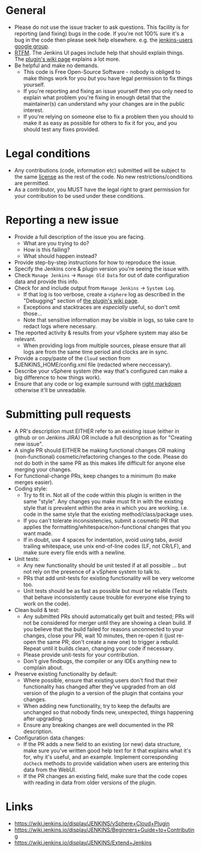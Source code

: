 # General

- Please do not use the issue tracker to ask questions.
This facility is for reporting (and fixing) bugs in the code.
If you're not 100% sure it's a bug in the code then please seek help elsewhere.
e.g. the [jenkins-users google group](https://groups.google.com/forum/#!forum/jenkinsci-users).
- [RTFM](https://en.wikipedia.org/wiki/RTFM).
The Jenkins UI pages include help that should explain things.
The [plugin's wiki page](https://wiki.jenkins.io/display/JENKINS/vSphere+Cloud+Plugin) explains a lot more.
- Be helpful and make no demands.
  * This code is Free Open-Source Software - nobody is obliged to make things work for you *but* you have legal permission to fix things yourself.
  * If you're reporting and fixing an issue yourself then you only need to explain what problem you're fixing in enough detail that the maintainer(s) can understand why your changes are in the public interest.
  * If you're relying on someone else to fix a problem then you should to make it as easy as possible for others to fix it for you, and you should test any fixes provided.

# Legal conditions

- Any contributions (code, information etc) submitted will be subject to the same [license](LICENSE) as the rest of the code.
No new restrictions/conditions are permitted.
- As a contributor, you MUST have the legal right to grant permission for your contribution to be used under these conditions.

# Reporting a new issue

- Provide a full description of the issue you are facing.
  * What are you trying to do?
  * How is this failing?
  * What should happen instead?
- Provide step-by-step instructions for how to reproduce the issue.
- Specify the Jenkins core & plugin version you're seeing the issue with.
- Check `Manage Jenkins` -> `Manage Old Data` for out of date configuration data and provide this info.
- Check for and include output from `Manage Jenkins` -> `System Log`.
  * If that log is too verbose, create a `vSphere` log as described in the "Debugging" section of [the plugin's wiki page](https://wiki.jenkins.io/display/JENKINS/vSphere+Cloud+Plugin).
  * Exceptions and stacktraces are *especially* useful, so don't omit those...
  * Note that sensitive information may be visible in logs, so take care to redact logs where necessary.
- The reported activity & results from your vSphere system may also be relevant.
  * When providing logs from multiple sources, please ensure that all logs are from the same time period and clocks are in sync.
- Provide a copy/paste of the `Cloud` section from $JENKINS_HOME/config.xml file (redacted where neccessary).
- Describe your vSphere system (the way that's configured can make a big difference to how things work).
- Ensure that any code or log example surround with [right markdown](https://help.github.com/articles/github-flavored-markdown/) otherwise it'll be unreadable.

# Submitting pull requests

- A PR's description must EITHER refer to an existing issue (either in github or on Jenkins JIRA) OR include a full description as for "Creating new issue".
- A single PR should EITHER be making functional changes OR making (non-functional) cosmetic/refactoring changes to the code.
Please do not do both in the same PR as this makes life difficult for anyone else merging your changes.
- For functional-change PRs, keep changes to a minimum (to make merges easier).
- Coding style:
  * Try to fit in.
  Not all of the code within this plugin is written in the same "style".
  Any changes you make must fit in with the existing style that is prevalent within the area in which you are working.
  i.e. code in the same style that the existing method/class/package uses.
  * If you can't tolerate inconsistencies, submit a cosmetic PR that applies the formatting/whitespace/non-functional changes that you want made.
  * If in doubt, use 4 spaces for indentation, avoid using tabs, avoid trailing whitespace, use unix end-of-line codes (LF, not CR/LF), and make sure every file ends with a newline.
- Unit tests:
  * Any new functionality should be unit tested if at all possible ... but not rely on the presence of a vSphere system to talk to.
  * PRs that add unit-tests for existing functionality will be very welcome too.
  * Unit tests should be as fast as possible but *must* be reliable (Tests that behave inconsistently cause trouble for everyone else trying to work on the code).
- Clean build & test:
  * Any submitted PRs should automatically get built and tested; PRs will not be considered for merger until they are showing a clean build.
  If you believe that the build failed for reasons unconnected to your changes, close your PR, wait 10 minutes, then re-open it (just re-open the same PR; don't create a new one) to trigger a rebuild.
  Repeat until it builds clean, changing your code if necessary.
  * Please provide unit-tests for your contribution.
  * Don't give findbugs, the compiler or any IDEs anything new to complain about.
- Preserve existing functionality by default:
  * Where possible, ensure that existing users don't find that their functionality has changed after they've upgraded from an old version of the plugin to a version of the plugin that contains your changes.
  * When adding new functionality, try to keep the defaults are unchanged so that nobody finds new, unexpected, things happening after upgrading.
  * Ensure any breaking changes are well documented in the PR description.
- Configuration data changes:
  * If the PR adds a new field to an existing (or new) data structure, make sure you've written good help text for it that explains what it's for, why it's useful, and an example.
  Implement corresponding `doCheck` methods to provide validation when users are entering this data from the WebUI.
  * If the PR changes an existing field, make sure that the code copes with reading in data from older versions of the plugin.

# Links

- https://wiki.jenkins.io/display/JENKINS/vSphere+Cloud+Plugin
- https://wiki.jenkins.io/display/JENKINS/Beginners+Guide+to+Contributing
- https://wiki.jenkins.io/display/JENKINS/Extend+Jenkins
